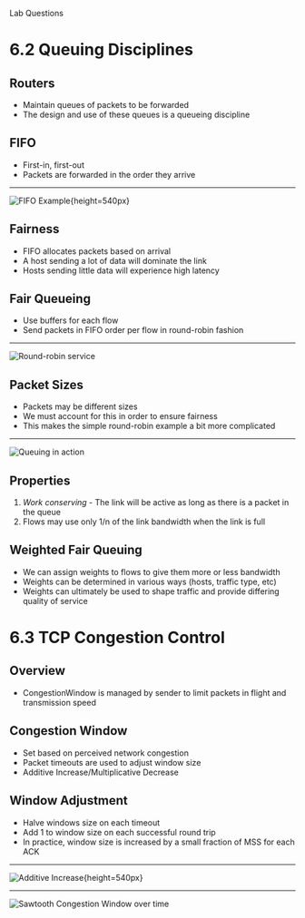 Lab Questions

6.2 Queuing Disciplines
=======================

Routers
-------

- Maintain queues of packets to be forwarded
- The design and use of these queues is a queueing discipline

FIFO
----

- First-in, first-out
- Packets are forwarded in the order they arrive

---

![FIFO Example](https://book.systemsapproach.org/_images/f06-05-9780123850591.png){height=540px}

Fairness
--------

- FIFO allocates packets based on arrival
- A host sending a lot of data will dominate the link
- Hosts sending little data will experience high latency

Fair Queueing
-------------

- Use buffers for each flow
- Send packets in FIFO order per flow in round-robin fashion

---

![Round-robin service](https://book.systemsapproach.org/_images/f06-06-9780123850591.png)

Packet Sizes
------------

- Packets may be different sizes
- We must account for this in order to ensure fairness
- This makes the simple round-robin example a bit more complicated

---

![Queuing in action](https://book.systemsapproach.org/_images/f06-07-9780123850591.png)

Properties
----------

1. *Work conserving* - The link will be active as long as there is a packet in the queue
2. Flows may use only 1/n of the link bandwidth when the link is full

Weighted Fair Queuing
---------------------

- We can assign weights to flows to give them more or less bandwidth
- Weights can be determined in various ways (hosts, traffic type, etc)
- Weights can ultimately be used to shape traffic and provide differing quality of service

6.3 TCP Congestion Control
==========================

Overview
--------

- CongestionWindow is managed by sender to limit packets in flight and transmission speed

Congestion Window
-----------------

- Set based on perceived network congestion
- Packet timeouts are used to adjust window size
- Additive Increase/Multiplicative Decrease

Window Adjustment
-----------------

- Halve windows size on each timeout
- Add 1 to window size on each successful round trip
- In practice, window size is increased by a small fraction of MSS for each ACK

---

![Additive Increase](https://book.systemsapproach.org/_images/f06-08-9780123850591.png){height=540px}

---

![Sawtooth Congestion Window over time](https://book.systemsapproach.org/_images/f06-09-9780123850591.png)

